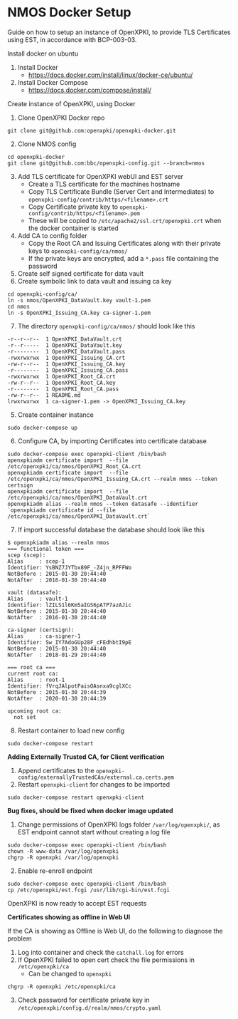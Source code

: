 # NMOS Docker Setup

Guide on how to setup an instance of OpenXPKI, to provide TLS Certificates using EST, in accordance with BCP-003-03.

Install docker on ubuntu
1. Install Docker
    * https://docs.docker.com/install/linux/docker-ce/ubuntu/
2. Install Docker Compose
    * https://docs.docker.com/compose/install/

Create instance of OpenXPKI, using Docker
1. Clone OpenXPKI Docker repo
```
git clone git@github.com:openxpki/openxpki-docker.git
```
2. Clone NMOS config
```
cd openxpki-docker
git clone git@github.com:bbc/openxpki-config.git --branch=nmos
```
3. Add TLS certificate for OpenXPKI webUI and EST server
    * Create a TLS certificate for the machines hostname
    * Copy TLS Certificate Bundle (Server Cert and Intermediates) to `openxpki-config/contrib/https/<filename>.crt`
    * Copy Certificate private key to `openxpki-config/contrib/https/<filename>.pem`
    * These will be copied to `/etc/apache2/ssl.crt/openxpki.crt` when the docker container is started
4. Add CA to config folder
    * Copy the Root CA and Issuing Certificates along with their private keys to `openxpki-config/ca/nmos/`
    * If the private keys are encrypted, add a `*.pass` file containing the password
5. Create self signed certificate for data vault
6. Create symbolic link to data vault and issuing ca key
```
cd openxpki-config/ca/
ln -s nmos/OpenXPKI_DataVault.key vault-1.pem
cd nmos
ln -s OpenXPKI_Issuing_CA.key ca-signer-1.pem
```
7. The directory `openxpki-config/ca/nmos/` should look like this
```
-r--r--r--  1 OpenXPKI_DataVault.crt
-r--r-----  1 OpenXPKI_DataVault.key
-r--------  1 OpenXPKI_DataVault.pass
-rwxrwxrwx  1 OpenXPKI_Issuing_CA.crt
-rw-r--r--  1 OpenXPKI_Issuing_CA.key
-r--------  1 OpenXPKI_Issuing_CA.pass
-rwxrwxrwx  1 OpenXPKI_Root_CA.crt
-rw-r--r--  1 OpenXPKI_Root_CA.key
-r--------  1 OpenXPKI_Root_CA.pass
-rw-r--r--  1 README.md
lrwxrwxrwx  1 ca-signer-1.pem -> OpenXPKI_Issuing_CA.key
```
5. Create container instance
```
sudo docker-compose up
```
6. Configure CA, by importing Certificates into certificate database
```
sudo docker-compose exec openxpki-client /bin/bash
openxpkiadm certificate import  --file /etc/openxpki/ca/nmos/OpenXPKI_Root_CA.crt
openxpkiadm certificate import  --file /etc/openxpki/ca/nmos/OpenXPKI_Issuing_CA.crt --realm nmos --token certsign
openxpkiadm certificate import  --file /etc/openxpki/ca/nmos/OpenXPKI_DataVault.crt
openxpkiadm alias --realm nmos --token datasafe --identifier `openxpkiadm certificate id --file /etc/openxpki/ca/nmos/OpenXPKI_DataVault.crt`
```
7. If import successful database the database should look like this
```
$ openxpkiadm alias --realm nmos
=== functional token ===
scep (scep):
Alias     : scep-1
Identifier: YsBNZ7JYTbx89F_-Z4jn_RPFFWo
NotBefore : 2015-01-30 20:44:40
NotAfter  : 2016-01-30 20:44:40

vault (datasafe):
Alias     : vault-1
Identifier: lZILS1l6Km5aIGS6pA7P7azAJic
NotBefore : 2015-01-30 20:44:40
NotAfter  : 2016-01-30 20:44:40

ca-signer (certsign):
Alias     : ca-signer-1
Identifier: Sw_IY7AdoGUp28F_cFEdhbtI9pE
NotBefore : 2015-01-30 20:44:40
NotAfter  : 2018-01-29 20:44:40

=== root ca ===
current root ca:
Alias     : root-1
Identifier: fVrqJAlpotPaisOAsnxa9cglXCc
NotBefore : 2015-01-30 20:44:39
NotAfter  : 2020-01-30 20:44:39

upcoming root ca:
  not set
```
8. Restart container to load new config
```
sudo docker-compose restart
```

**Adding Externally Trusted CA, for Client verification**

1. Append certificates to the `openxpki-config/externallyTrustedCAs/external.ca.certs.pem`
2. Restart `openxpki-client` for changes to be imported
```
sudo docker-compose restart openxpki-client
```


**Bug fixes, should be fixed when docker image updated**

1. Change permissions of OpenXPKI logs folder `/var/log/openxpki/`, as EST endpoint cannot start without creating a log file
```
sudo docker-compose exec openxpki-client /bin/bash
chown -R www-data /var/log/openxpki
chgrp -R openxpki /var/log/openxpki
```
2. Enable re-enroll endpoint
```
sudo docker-compose exec openxpki-client /bin/bash
cp /etc/openxpki/est.fcgi /usr/lib/cgi-bin/est.fcgi
```
OpenXPKI is now ready to accept EST requests

**Certificates showing as offline in Web UI**

If the CA is showing as Offline is Web UI, do the following to diagnose the problem
1. Log into container and check the `catchall.log` for errors
2. If OpenXPKI failed to open cert check the file permissions in `/etc/openxpki/ca`
    * Can be changed to `openxpki`
```
chgrp -R openxpki /etc/openxpki/ca
```
3. Check password for certificate private key in `/etc/openxpki/config.d/realm/nmos/crypto.yaml`
